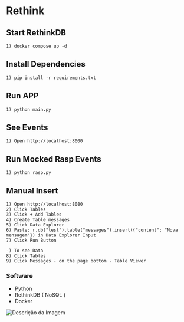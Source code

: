 # Rethink #


## Start RethinkDB ##
```shell
1) docker compose up -d
```
## Install Dependencies  ##
```shell
1) pip install -r requirements.txt 
```

## Run APP  ##
```shell
1) python main.py
```

## See Events ##
```shell
1) Open http://localhost:8000
```

## Run Mocked Rasp Events  ##
```shell
1) python rasp.py 
```

## Manual Insert ##
```shell
1) Open http://localhost:8080
2) Click Tables
3) Click + Add Tables
4) Create Table messages
5) Click Data Explorer
6) Paste: r.db("test").table("messages").insert({"content": "Nova mensagem"}) in Data Explorer Input
7) Click Run Button

-) To see Data
8) Click Tables 
9) Click Messages - on the page bottom - Table Viewer
```


### Software ##
- Python
- RethinkDB  ( NoSQL )
- Docker

![Descrição da Imagem](https://ibb.co/RSp1Ssd)






